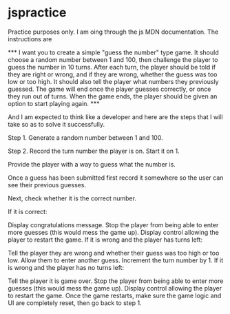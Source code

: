 # jspractice
Practice purposes only.
I am oing through the js MDN documentation.
The instructions are 

*** I want you to create a simple "guess the number" type game. It should choose a random number between 1 and 100, then challenge the player to guess the number in 10 turns. After each turn, the player should be told if they are right or wrong, and if they are wrong, whether the guess was too low or too high. It should also tell the player what numbers they previously guessed. The game will end once the player guesses correctly, or once they run out of turns. When the game ends, the player should be given an option to start playing again. ***

And I am expected to think like a developer and here are the steps that I will take so as to solve it successfully.

Step 1. Generate a random number between 1 and 100.

Step 2. Record the turn number the player is on. Start it on 1.

Provide the player with a way to guess what the number is.

Once a guess has been submitted first record it somewhere so the user can see their previous guesses.

Next, check whether it is the correct number.

If it is correct:

Display congratulations message.
Stop the player from being able to enter more guesses (this would mess the game up).
Display control allowing the player to restart the game.
If it is wrong and the player has turns left:

Tell the player they are wrong and whether their guess was too high or too low.
Allow them to enter another guess.
Increment the turn number by 1.
If it is wrong and the player has no turns left:

Tell the player it is game over.
Stop the player from being able to enter more guesses (this would mess the game up).
Display control allowing the player to restart the game.
Once the game restarts, make sure the game logic and UI are completely reset, then go back to step 1.


